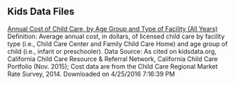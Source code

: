 
## Kids Data Files


[Annual Cost of Child Care, by Age Group and Type of Facility (All Years)](http://www.kidsdata.org/topic/1849/child-care-cost-age-facility/table#fmt=2358&loc=2,127,347,1763,331,348,336,171,321,345,357,332,324,369,358,362,360,337,327,364,356,217,353,328,354,323,352,320,339,334,365,343,330,367,344,355,366,368,265,349,361,4,273,59,370,326,333,322,341,338,350,342,329,325,359,351,363,340,335&tf=79&ch=984,985,222,223)
Definition: Average annual cost, in dollars, of licensed child care by facility type (i.e., Child Care Center and Family Child Care Home) and age group of child (i.e., infant or preschooler).
Data Source: As cited on kidsdata.org, California Child Care Resource & Referral Network, California Child Care Portfolio (Nov. 2015); Cost data are from the Child Care Regional Market Rate Survey, 2014.
Downloaded on 4/25/2016 7:16:39 PM

